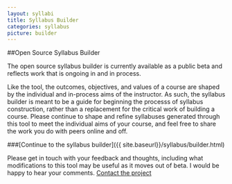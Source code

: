 ```yaml
---
layout: syllabi
title: Syllabus Builder
categories: syllabus
picture: builder
---
```


##Open Source Syllabus Builder <span class="arrowh2"></span>

The open source syllabus builder is currently available as a public beta and reflects work that is ongoing in and in process.

Like the tool, the outcomes, objectives, and values of a course are shaped by the individual and in-process aims of the instructor. As such, the syllabus builder is meant to be a guide for beginning the processs of syllabus construction, rather than a replacement for the critical work of building a course. Please continue to shape and refine syllabuses generated through this tool to meet the individual aims of your course, and feel free to share the work you do with peers online and off.

###[Continue to the syllabus builder]({{ site.baseurl}}/syllabus/builder.html) <span class="arrowh3"></span>

Please get in touch with your feedback and thoughts, including what modifications to this tool may be useful as it moves out of beta. I would be happy to hear your comments. [Contact the project](http://twitter.com/PedagogyKit)